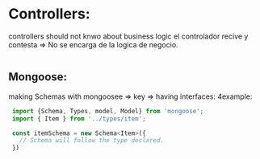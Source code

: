 # Controllers:
  controllers should not knwo about business logic
  el controlador recive y contesta => No se encarga de la logica de negocio. 

 ``` TODO: better error handling 
```
 ## Mongoose: 
 making Schemas with mongoosee => key => having interfaces:
 4example: 
 ```javascript
  import {Schema, Types, model, Model} from 'mongoose';
  import { Item } from '../types/item';

  const itemSchema = new Schema<Item>({
    // Schema will follow the type declared. 
  })

 ```